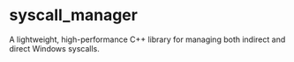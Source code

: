 # syscall_manager
A lightweight, high-performance C++ library for managing both indirect and direct Windows syscalls.
